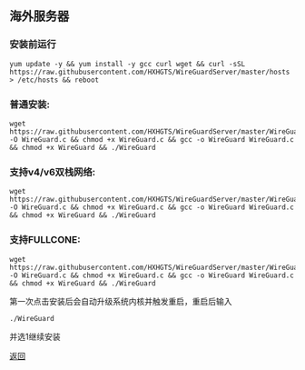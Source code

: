## 海外服务器

### 安装前运行

```
yum update -y && yum install -y gcc curl wget && curl -sSL https://raw.githubusercontent.com/HXHGTS/WireGuardServer/master/hosts > /etc/hosts && reboot
```

### 普通安装:

```
wget https://raw.githubusercontent.com/HXHGTS/WireGuardServer/master/WireGuard.c -O WireGuard.c && chmod +x WireGuard.c && gcc -o WireGuard WireGuard.c && chmod +x WireGuard && ./WireGuard
```

### 支持v4/v6双栈网络:

```
wget https://raw.githubusercontent.com/HXHGTS/WireGuardServer/master/WireGuard_ipv6.c -O WireGuard.c && chmod +x WireGuard.c && gcc -o WireGuard WireGuard.c && chmod +x WireGuard && ./WireGuard
```

### 支持FULLCONE:

```
wget https://raw.githubusercontent.com/HXHGTS/WireGuardServer/master/WireGuard_FullCone.c -O WireGuard.c && chmod +x WireGuard.c && gcc -o WireGuard WireGuard.c && chmod +x WireGuard && ./WireGuard
```

第一次点击安装后会自动升级系统内核并触发重启，重启后输入

```
./WireGuard
```

并选1继续安装

[返回](./README.md)
